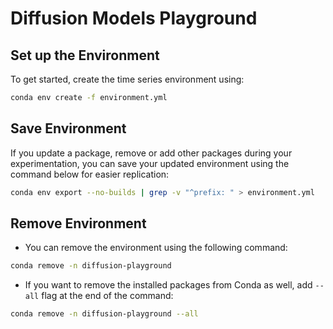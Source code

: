 # Diffusion Models Playground

## Set up the Environment
To get started, create the time series environment using:
```bash
conda env create -f environment.yml
```

## Save Environment
If you update a package, remove or add other packages during your experimentation, you can save your updated environment using the command below for easier replication:
```bash
conda env export --no-builds | grep -v "^prefix: " > environment.yml
```

## Remove Environment
- You can remove the environment using the following command:
```bash
conda remove -n diffusion-playground
```
- If you want to remove the installed packages from Conda as well, add `--all` flag at the end of the command:
```bash
conda remove -n diffusion-playground --all
```